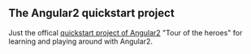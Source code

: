 ## The Angular2 quickstart project
Just the offical [quickstart project of Angular2](https://angular.io/docs/ts/latest/tutorial/) "Tour of the heroes" for learning and playing around with Angular2.
